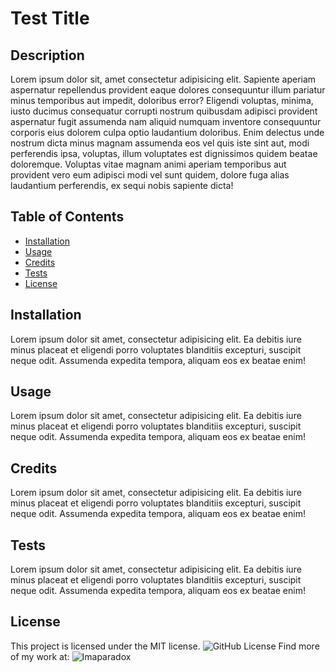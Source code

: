 # Test Title
  ## Description 
  Lorem ipsum dolor sit, amet consectetur adipisicing elit. Sapiente aperiam aspernatur repellendus provident eaque dolores consequuntur illum pariatur minus temporibus aut impedit, doloribus error? Eligendi voluptas, minima, iusto ducimus consequatur corrupti nostrum quibusdam adipisci provident aspernatur fugit assumenda nam aliquid numquam inventore consequuntur corporis eius dolorem culpa optio laudantium doloribus. Enim delectus unde nostrum dicta minus magnam assumenda eos vel quis iste sint aut, modi perferendis ipsa, voluptas, illum voluptates est dignissimos quidem beatae doloremque. Voluptas vitae magnam animi aperiam temporibus aut provident vero eum adipisci modi vel sunt quidem, dolore fuga alias laudantium perferendis, ex sequi nobis sapiente dicta!
  ## Table of Contents
  * [Installation](#installation)
  * [Usage](#usage)
  * [Credits](#credits)
  * [Tests](#tests)
  * [License](#license)
  ## Installation
  Lorem ipsum dolor sit amet, consectetur adipisicing elit. Ea debitis iure minus placeat et eligendi porro voluptates blanditiis excepturi, suscipit neque odit. Assumenda expedita tempora, aliquam eos ex beatae enim!
  ## Usage
  Lorem ipsum dolor sit amet, consectetur adipisicing elit. Ea debitis iure minus placeat et eligendi porro voluptates blanditiis excepturi, suscipit neque odit. Assumenda expedita tempora, aliquam eos ex beatae enim!
  ## Credits
  Lorem ipsum dolor sit amet, consectetur adipisicing elit. Ea debitis iure minus placeat et eligendi porro voluptates blanditiis excepturi, suscipit neque odit. Assumenda expedita tempora, aliquam eos ex beatae enim!
  ## Tests
  Lorem ipsum dolor sit amet, consectetur adipisicing elit. Ea debitis iure minus placeat et eligendi porro voluptates blanditiis excepturi, suscipit neque odit. Assumenda expedita tempora, aliquam eos ex beatae enim!
   ## License
   This project is licensed under the MIT license.
  ![GitHub License](https://img.shields.io/badge/License-MIT-blue.svg)
  Find more of my work at: ![Imaparadox](https://github.com/Imaparadox)
